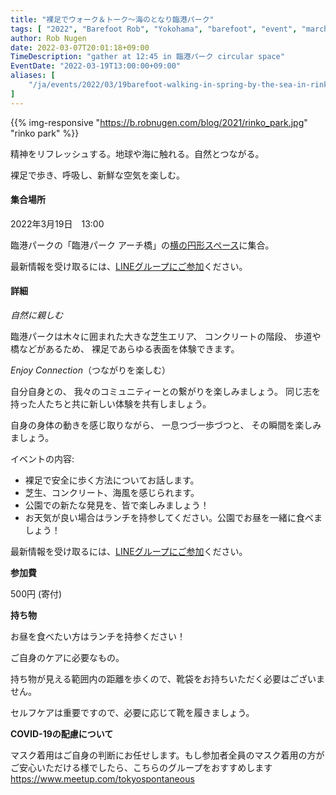 ```yaml
---
title: "裸足でウォーク＆トーク～海のとなり臨港パーク"
tags: [ "2022", "Barefoot Rob", "Yokohama", "barefoot", "event", "march", "rinko-park", "spring", "walk", "はだし", "臨港パーク", "裸足のロブ" ]
author: Rob Nugen
date: 2022-03-07T20:01:18+09:00
TimeDescription: "gather at 12:45 in 臨港パーク circular space"
EventDate: "2022-03-19T13:00:00+09:00"
aliases: [
    "/ja/events/2022/03/19barefoot-walking-in-spring-by-the-sea-in-rinko-park-yokohama",
]
---
```


{{% img-responsive "https://b.robnugen.com/blog/2021/rinko_park.jpg" "rinko park" %}}

精神をリフレッシュする。地球や海に触れる。自然とつながる。

裸足で歩き、呼吸し、新鮮な空気を楽しむ。

#### 集合場所

2022年3月19日　13:00

臨港パークの「臨港パーク アーチ橋」の[横の円形スペース](https://goo.gl/maps/k5XcA7ueXCCsPErV9)に集合。

最新情報を受け取るには、[LINEグループにご参加](/contact/)ください。

#### 詳細

*自然に親しむ*

臨港パークは木々に囲まれた大きな芝生エリア、
コンクリートの階段、
歩道や橋などがあるため、
裸足であらゆる表面を体験できます。

*Enjoy Connection*（つながりを楽しむ）

自分自身との、
我々のコミュニティーとの繋がりを楽しみましょう。
同じ志を持った人たちと共に新しい体験を共有しましょう。

自身の身体の動きを感じ取りながら、
一息つづ一歩づつと、
その瞬間を楽しみましょう。


イベントの内容:

* 裸足で安全に歩く方法についてお話します。
* 芝生、コンクリート、海風を感じられます。
* 公園での新たな発見を、皆で楽しみましょう！
* お天気が良い場合はランチを持参してください。公園でお昼を一緒に食べましょう！

最新情報を受け取るには、[LINEグループにご参加](/contact/)ください。

**参加費**

500円 (寄付)

**持ち物**

お昼を食べたい方はランチを持参ください！

ご自身のケアに必要なもの。

持ち物が見える範囲内の距離を歩くので、靴袋をお持ちいただく必要はございません。

セルフケアは重要ですので、必要に応じて靴を履きましょう。

**COVID-19の配慮について**

マスク着用はご自身の判断にお任せします。もし参加者全員のマスク着用の方がご安心いただける様でしたら、こちらのグループをおすすめします
https://www.meetup.com/tokyospontaneous
